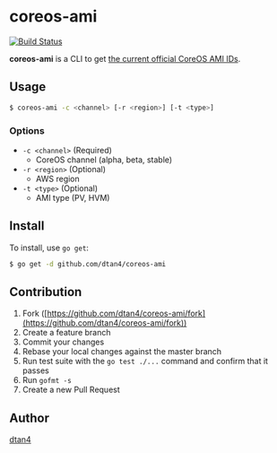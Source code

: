 # coreos-ami
[![Build Status](https://travis-ci.org/dtan4/coreos-ami.svg?branch=master)](https://travis-ci.org/dtan4/coreos-ami)

__coreos-ami__ is a CLI to get [the current official CoreOS AMI IDs](https://coreos.com/os/docs/latest/booting-on-ec2.html).

## Usage

```bash
$ coreos-ami -c <channel> [-r <region>] [-t <type>]
```

### Options

- `-c <channel>` (Required)
  - CoreOS channel (alpha, beta, stable)
- `-r <region>` (Optional)
  - AWS region
- `-t <type>` (Optional)
  - AMI type (PV, HVM)

## Install

To install, use `go get`:

```bash
$ go get -d github.com/dtan4/coreos-ami
```

## Contribution

1. Fork ([https://github.com/dtan4/coreos-ami/fork](https://github.com/dtan4/coreos-ami/fork))
1. Create a feature branch
1. Commit your changes
1. Rebase your local changes against the master branch
1. Run test suite with the `go test ./...` command and confirm that it passes
1. Run `gofmt -s`
1. Create a new Pull Request

## Author

[dtan4](https://github.com/dtan4)
